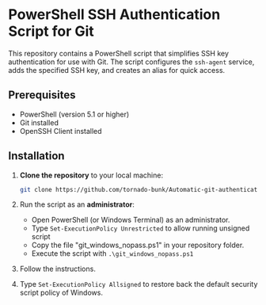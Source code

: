 # PowerShell SSH Authentication Script for Git

This repository contains a PowerShell script that simplifies SSH key authentication for use with Git. The script configures the `ssh-agent` service, adds the specified SSH key, and creates an alias for quick access.

## Prerequisites

- PowerShell (version 5.1 or higher)
- Git installed
- OpenSSH Client installed

## Installation

1. **Clone the repository** to your local machine:

   ```bash
   git clone https://github.com/tornado-bunk/Automatic-git-authenticator-for-Windows.git

2. Run the script as an **administrator**:

    - Open PowerShell (or Windows Terminal) as an administrator.
    - Type ```Set-ExecutionPolicy Unrestricted``` to allow running unsigned script
    - Copy the file "git_windows_nopass.ps1" in your repository folder.
    - Execute the script with ```.\git_windows_nopass.ps1```

3. Follow the instructions.

4. Type ```Set-ExecutionPolicy Allsigned``` to restore back the default security script policy of Windows.
